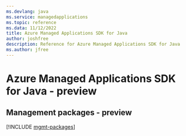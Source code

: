```yaml
---
ms.devlang: java
ms.service: managedapplications
ms.topic: reference
ms.data: 11/12/2022
title: Azure Managed Applications SDK for Java
author: joshfree
description: Reference for Azure Managed Applications SDK for Java
ms.author: jfree
---
```

# Azure Managed Applications SDK for Java - preview

## Management packages - preview
[!INCLUDE [mgmt-packages](managed-applications-mgmt-index.md)]